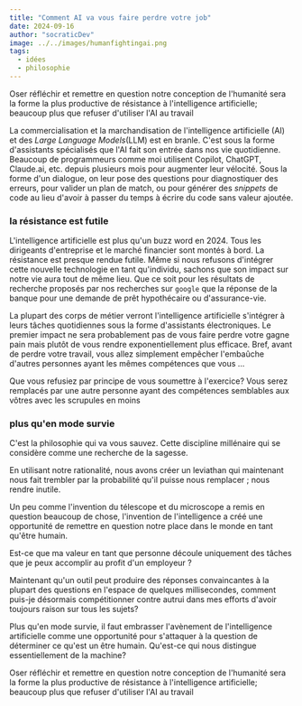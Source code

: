 ```yaml
---
title: "Comment AI va vous faire perdre votre job"  
date: 2024-09-16 
author: "socraticDev"  
image: ../../images/humanfightingai.png  
tags:  
  - idées  
  - philosophie  
---
```


Oser réfléchir et remettre en question notre conception de l'humanité sera la
forme la plus productive de résistance à l'intelligence artificielle; beaucoup
plus que refuser d'utiliser l'AI au travail

La commercialisation et la marchandisation de l'intelligence artificielle (AI)
et des _Large Language Models_(LLM) est en branle. C'est sous la forme
d'assistants spécialisés que l'AI fait son entrée dans nos vie quotidienne.
Beaucoup de programmeurs comme moi utilisent Copilot, ChatGPT, Claude.ai, etc.
depuis plusieurs mois pour augmenter leur vélocité. Sous la forme d'un
dialogue, on leur pose des questions pour diagnostiquer des erreurs, pour
valider un plan de match, ou pour générer des _snippets_ de code au lieu
d'avoir à passer du temps à écrire du code sans valeur ajoutée.

### la résistance est futile

L'intelligence artificielle est plus qu'un buzz word en 2024. Tous les
dirigeants d'entreprise et le marché financier sont montés à bord. La
résistance est presque rendue futile. Même si nous refusons d'intégrer cette
nouvelle technologie en tant qu'individu, sachons que son impact sur notre vie
aura tout de même lieu. Que ce soit pour les résultats de recherche proposés
par nos recherches sur `google` que la réponse de la banque pour une demande de
prêt hypothécaire ou d'assurance-vie.

La plupart des corps de métier verront l'intelligence artificielle s'intégrer à
leurs tâches quotidiennes sous la forme d'assistants électroniques. Le premier
impact ne sera probablement pas de vous faire perdre votre gagne pain mais
plutôt de vous rendre exponentiellement plus efficace. Bref, avant de perdre
votre travail, vous allez simplement empêcher l'embaûche d'autres personnes
ayant les mêmes compétences que vous ...

Que vous refusiez par principe de vous soumettre à l'exercice? Vous serez
remplacés par une autre personne ayant des compétences semblables aux vôtres
avec les scrupules en moins

### plus qu'en mode survie

C'est la philosophie qui va vous sauvez. Cette discipline millénaire qui se
considère comme une recherche de la sagesse. 

En utilisant notre rationalité, nous avons créer un leviathan qui maintenant
nous fait trembler par la probabilité qu'il puisse nous remplacer ; nous rendre
inutile.

Un peu comme l'invention du télescope et du microscope a remis en question
beaucoup de chose, l'invention de l'intelligence a créé une opportunité de
remettre en question notre place dans le monde en tant qu'être humain.

Est-ce que ma valeur en tant que personne découle uniquement des tâches que je
peux accomplir au profit d'un employeur ?

Maintenant qu'un outil peut produire des réponses convaincantes à la plupart
des questions en l'espace de quelques millisecondes, comment puis-je désormais
compétitionner contre autrui dans mes efforts d'avoir toujours raison sur tous
les sujets?

Plus qu'en mode survie, il faut embrasser l'avènement de l'intelligence
artificielle comme une opportunité pour s'attaquer à la question de déterminer
ce qu'est un être humain. Qu'est-ce qui nous distingue essentiellement de la
machine? 

Oser réfléchir et remettre en question notre conception de l'humanité sera la
forme la plus productive de résistance à l'intelligence artificielle; beaucoup
plus que refuser d'utiliser l'AI au travail



